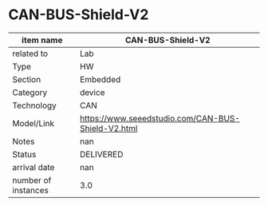 
# CAN-BUS-Shield-V2

| item name | CAN-BUS-Shield-V2 |
| -------- | -------- | 
| related to | Lab | 
| Type | HW | 
| Section | Embedded | 
| Category | device |
| Technology | CAN |
| Model/Link | https://www.seeedstudio.com/CAN-BUS-Shield-V2.html |
| Notes | nan |
| Status | DELIVERED |
| arrival date | nan |
| number of instances | 3.0 | 
        